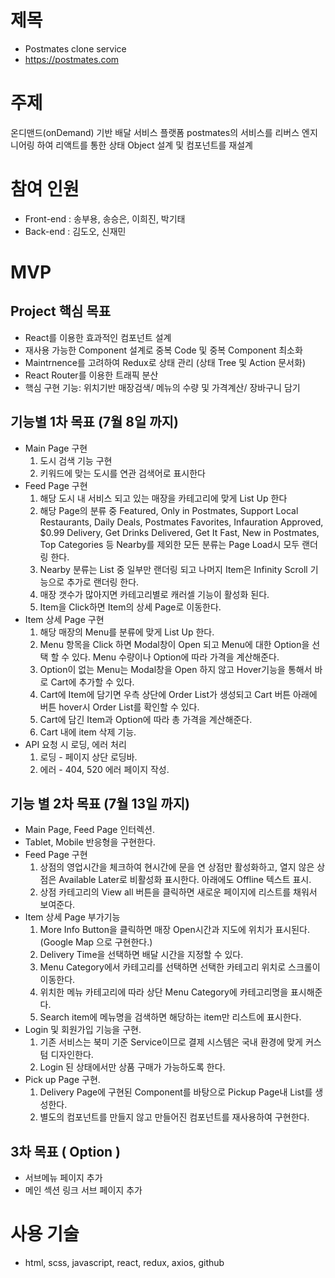 # 제목

- Postmates clone service
- https://postmates.com

# 주제

온디맨드(onDemand) 기반 배달 서비스 플랫폼 postmates의 서비스를 리버스 엔지니어링 하여 리액트를 통한 상태 Object 설계 및 컴포넌트를 재설계

# 참여 인원

- Front-end : 송부용, 송승은, 이희진, 박기태
- Back-end : 김도오, 신재민

# MVP

## Project 핵심 목표

- React를 이용한 효과적인 컴포넌트 설계
- 재사용 가능한 Component 설계로 중복 Code 및 중복 Component 최소화
- Maintrnence를 고려하여 Redux로 상태 관리 (상태 Tree 및 Action 문서화)
- React Router를 이용한 트래픽 분산
- 핵심 구현 기능: 위치기반 매장검색/ 메뉴의 수량 및 가격계산/ 장바구니 담기

## 기능별 1차 목표 (7월 8일 까지)

- Main Page 구현
  1. 도시 검색 기능 구현
  2. 키워드에 맞는 도시를 연관 검색어로 표시한다
- Feed Page 구현
  1. 해당 도시 내 서비스 되고 있는 매장을 카테고리에 맞게 List Up 한다
  2. 해당 Page의 분류 중 Featured, Only in Postmates, Support Local Restaurants, Daily Deals, Postmates Favorites, Infauration Approved, \$0.99 Delivery, Get Drinks Delivered, Get It Fast, New in Postmates, Top Categories 등 Nearby를 제외한 모든 분류는 Page Load시 모두 랜더링 한다.
  3. Nearby 분류는 List 중 일부만 랜더링 되고 나머지 Item은 Infinity Scroll 기능으로 추가로 랜더링 한다.
  4. 매장 갯수가 많아지면 카테고리별로 캐러셀 기능이 활성화 된다.
  5. Item을 Click하면 Item의 상세 Page로 이동한다.
- Item 상세 Page 구현
  1. 해당 매장의 Menu를 분류에 맞게 List Up 한다.
  2. Menu 항목을 Click 하면 Modal창이 Open 되고 Menu에 대한 Option을 선택 할 수 있다. Menu 수량이나 Option에 따라 가격을 계산해준다.
  3. Option이 없는 Menu는 Modal창을 Open 하지 않고 Hover기능을 통해서 바로 Cart에 추가할 수 있다.
  4. Cart에 Item에 담기면 우측 상단에 Order List가 생성되고 Cart 버튼 아래에 버튼 hover시 Order List를 확인할 수 있다.
  5. Cart에 담긴 Item과 Option에 따라 총 가격을 계산해준다.
  6. Cart 내에 item 삭제 기능.
- API 요청 시 로딩, 에러 처리
  1. 로딩 - 페이지 상단 로딩바.
  2. 에러 - 404, 520 에러 페이지 작성.

## 기능 별 2차 목표 (7월 13일 까지)

- Main Page, Feed Page 인터렉션.
- Tablet, Mobile 반응형을 구현한다.
- Feed Page 구현
  1. 상점의 영업시간을 체크하여 현시간에 문을 연 상점만 활성화하고, 열지 않은 상점은 Available Later로 비활성화 표시한다. 아래에도 Offline 텍스트 표시.
  2. 상점 카테고리의 View all 버튼을 클릭하면 새로운 페이지에 리스트를 채워서 보여준다.
- Item 상세 Page 부가기능
  1. More Info Button을 클릭하면 매장 Open시간과 지도에 위치가 표시된다. (Google Map 으로 구현한다.)
  2. Delivery Time을 선택하면 배달 시간을 지정할 수 있다.
  3. Menu Category에서 카테고리를 선택하면 선택한 카테고리 위치로 스크롤이 이동한다.
  4. 위치한 메뉴 카테고리에 따라 상단 Menu Category에 카테고리명을 표시해준다.
  5. Search item에 메뉴명을 검색하면 해당하는 item만 리스트에 표시한다.
- Login 및 회원가입 기능을 구현.
  1. 기존 서비스는 북미 기준 Service이므로 결제 시스템은 국내 환경에 맞게 커스텀 디자인한다.
  2. Login 된 상태에서만 상품 구매가 가능하도록 한다.
- Pick up Page 구현.
  1. Delivery Page에 구현된 Component를 바탕으로 Pickup Page내 List를 생성한다.
  2. 별도의 컴포넌트를 만들지 않고 만들어진 컴포넌트를 재사용하여 구현한다.

## 3차 목표 ( Option )

- 서브메뉴 페이지 추가
- 메인 섹션 링크 서브 페이지 추가

# 사용 기술

- html, scss, javascript, react, redux, axios, github
